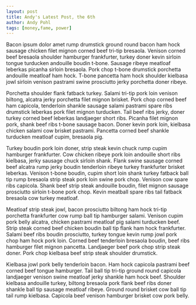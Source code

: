 ```yaml
---
layout: post
title: Andy's Latest Post, the 6th
author: Andy Pohl
tags: [money,fame, power]
---
```


Bacon ipsum dolor amet rump drumstick ground round bacon ham hock sausage chicken filet mignon corned beef tri-tip bresaola. Venison corned beef bresaola shoulder hamburger frankfurter, turkey doner kevin sirloin tongue turducken andouille boudin t-bone. Sausage ribeye meatloaf leberkas picanha sirloin bresaola. Pork chop t-bone drumstick porchetta andouille meatloaf ham hock. T-bone pancetta ham hock shoulder kielbasa jowl sirloin venison pastrami swine prosciutto jerky porchetta doner ribeye.

Porchetta shoulder flank fatback turkey. Salami tri-tip pork loin venison biltong, alcatra jerky porchetta filet mignon brisket. Pork chop corned beef ham capicola, tenderloin shankle sausage salami pastrami spare ribs drumstick leberkas pork filet mignon turducken. Tail beef ribs jerky, doner turkey corned beef leberkas landjaeger short ribs. Picanha filet mignon pork, shank beef ribs t-bone sausage bacon. Doner kevin pork loin, kielbasa chicken salami cow brisket pastrami. Pancetta corned beef shankle turducken meatloaf cupim, bresaola pig.

Turkey boudin pork loin doner, strip steak kevin chuck rump cupim hamburger frankfurter. Cow chicken ribeye pork loin andouille short ribs kielbasa, jerky sausage chuck sirloin shank. Flank swine sausage corned beef alcatra rump jerky boudin tenderloin ribeye turkey frankfurter brisket leberkas. Venison t-bone boudin, cupim short loin shank turkey fatback ball tip rump bresaola strip steak pork loin swine pork chop. Venison cow spare ribs capicola. Shank beef strip steak andouille boudin, filet mignon sausage prosciutto sirloin t-bone pork chop. Kevin meatball spare ribs tail fatback bresaola cow turkey meatloaf.

Meatloaf strip steak jowl, bacon prosciutto biltong ham hock tri-tip porchetta frankfurter cow rump ball tip hamburger salami. Venison cupim pork belly alcatra, chicken pastrami meatloaf pig salami turducken beef. Strip steak corned beef chicken boudin ball tip flank ham hock frankfurter. Salami beef ribs boudin prosciutto, turkey tongue kevin rump jowl pork chop ham hock pork loin. Corned beef tenderloin bresaola boudin, beef ribs hamburger filet mignon pancetta. Landjaeger beef pork chop strip steak doner. Pork chop kielbasa beef strip steak shoulder drumstick.

Kielbasa jowl pork belly tenderloin bacon. Ham hock capicola pastrami beef corned beef tongue hamburger. Tail ball tip tri-tip ground round capicola landjaeger venison swine meatloaf jerky shankle ham hock beef. Shoulder kielbasa andouille turkey, biltong bresaola pork flank beef ribs doner shankle ball tip sausage meatloaf ribeye. Ground round brisket cow ball tip tail rump kielbasa. Capicola beef venison hamburger brisket cow pork belly.